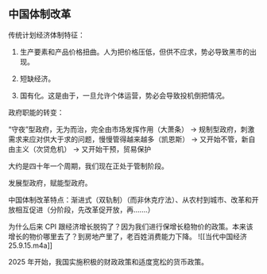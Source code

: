 ## 中国体制改革

传统计划经济体制特征：

1. 生产要素和产品价格扭曲。人为把价格压低，但供不应求，势必导致黑市的出现。

2. 短缺经济。

3. 国有化。这是由于，一旦允许个体运营，势必会导致投机倒把情况。

政府职能的转变：

“守夜”型政府，无为而治，完全由市场发挥作用（大萧条） -> 规制型政府，刺激需求来应对供大于求的问题，慢慢管得越来越多（凯恩斯） -> 又开始不管，新自由主义（次贷危机） -> 又开始干预，贸易保护

大约是四十年一个周期，我们现在正处于管制阶段。

发展型政府，赋能型政府。

中国体制改革特点：渐进式（双轨制）（而非休克疗法）、从农村到城市、改革和开放相互促进（分阶段，先改革促开放，再.……）

为什么后来 CPI 跟经济增长脱钩了？因为我们进行保增长稳物价的政策。本来该增长的物价哪里去了？到房地产里了，老百姓消费能力下降。
![[当代中国经济25.9.15.m4a]]


2025 年开始，我国实施积极的财政政策和适度宽松的货币政策。